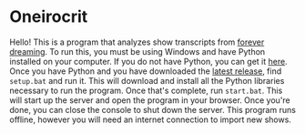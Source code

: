 # Oneirocrit
Hello! This is a program that analyzes show transcripts from [forever dreaming](https://transcripts.forever-dreaming.org/). To run this, you must be using Windows and have Python installed on your computer. If you do not have Python, you can get it [here](https://www.python.org/downloads/). Once you have Python and you have downloaded the [latest release](https://github.com/sharkey300/Oneirocrit/releases), find `setup.bat` and run it. This will download and install all the Python libraries necessary to run the program. Once that's complete, run `start.bat`. This will start up the server and open the program in your browser. Once you're done, you can close the console to shut down the server. This program runs offline, however you will need an internet connection to import new shows.
